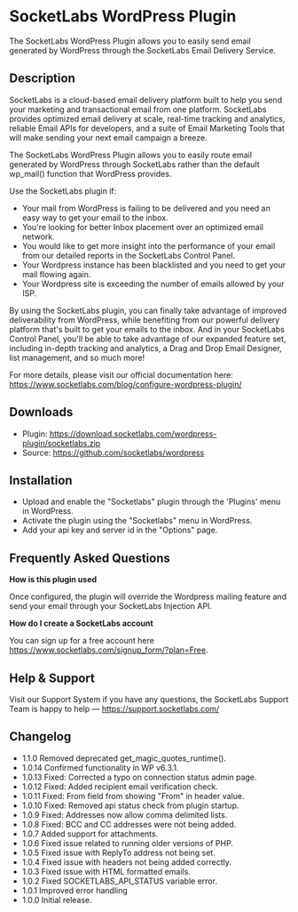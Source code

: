 # SocketLabs WordPress Plugin

The SocketLabs WordPress Plugin allows you to easily send email generated by WordPress through the SocketLabs Email Delivery Service.

## Description
SocketLabs is a cloud-based email delivery platform built to help you send your marketing and transactional email from one platform. SocketLabs provides optimized email delivery at scale, real-time tracking and analytics, reliable Email APIs for developers, and a suite of Email Marketing Tools that will make sending your next email campaign a breeze.

The SocketLabs WordPress Plugin allows you to easily route email generated by WordPress through SocketLabs rather than the default wp_mail() function that WordPress provides.

Use the SocketLabs plugin if:

* Your mail from WordPress is failing to be delivered and you need an easy way to get your email to the inbox.
* You're looking for better Inbox placement over an optimized email network.
* You would like to get more insight into the performance of your email from our detailed reports in the SocketLabs Control Panel.
* Your Wordpress instance has been blacklisted and you need to get your mail flowing again.
* Your Wordpress site is exceeding the number of emails allowed by your ISP.

By using the SocketLabs plugin, you can finally take advantage of improved deliverability from WordPress, while benefiting from our powerful delivery platform that's built to get your emails to the inbox. And in your SocketLabs Control Panel, you'll be able to take advantage of our expanded feature set, including in-depth tracking and analytics, a Drag and Drop Email Designer, list management, and so much more!

For more details, please visit our official documentation here:
https://www.socketlabs.com/blog/configure-wordpress-plugin/

## Downloads

* Plugin: https://download.socketlabs.com/wordpress-plugin/socketlabs.zip
* Source: https://github.com/socketlabs/wordpress

## Installation
* Upload and enable the \"Socketlabs\" plugin through the 'Plugins' menu in WordPress.
* Activate the plugin using the \"Socketlabs\" menu in WordPress.
* Add your api key and server id in the \"Options\" page.

## Frequently Asked Questions

**How is this plugin used**

Once configured, the plugin will override the Wordpress mailing feature and send your email through your SocketLabs Injection API.

**How do I create a SocketLabs account**

You can sign up for a free account here https://www.socketlabs.com/signup_form/?plan=Free.

## Help & Support

Visit our Support System if you have any questions, the SocketLabs Support Team is happy to help — https://support.socketlabs.com/

## Changelog
* 1.1.0 Removed deprecated get_magic_quotes_runtime().
* 1.0.14 Confirmed functionality in WP v6.3.1.
* 1.0.13 Fixed: Corrected a typo on connection status admin page.
* 1.0.12 Fixed: Added recipient email verification check.
* 1.0.11 Fixed: From field from showing "From" in header value.
* 1.0.10 Fixed: Removed api status check from plugin startup.
* 1.0.9 Fixed: Addresses now allow comma delimited lists.
* 1.0.8 Fixed: BCC and CC addresses were not being added.
* 1.0.7 Added support for attachments.
* 1.0.6 Fixed issue related to running older versions of PHP.
* 1.0.5 Fixed issue with ReplyTo address not being set.
* 1.0.4 Fixed issue with headers not being added correctly.
* 1.0.3 Fixed issue with HTML formatted emails.
* 1.0.2 Fixed SOCKETLABS_API_STATUS variable error.
* 1.0.1 Improved error handling
* 1.0.0 Initial release.

